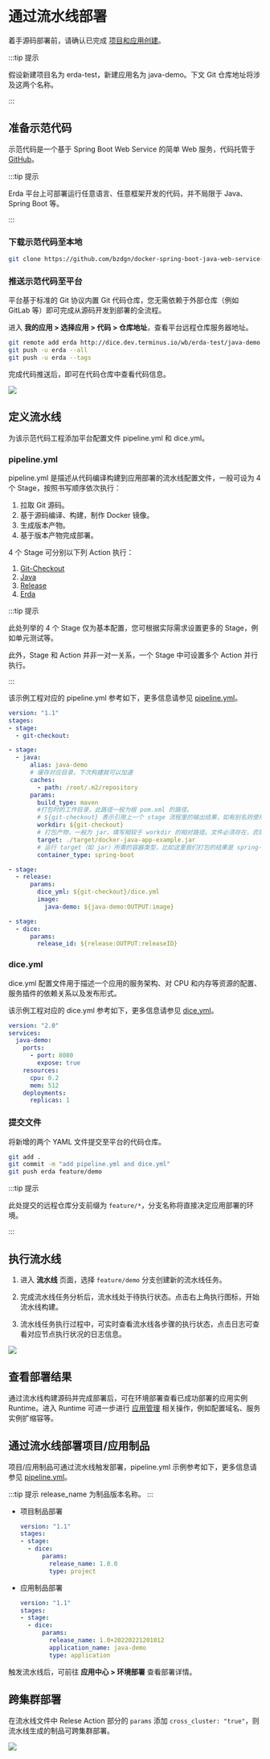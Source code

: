 # 通过流水线部署

着手源码部署前，请确认已完成 [项目和应用创建](../../../quick-start/newbie.html#加入项目)。

:::tip 提示

假设新建项目名为 erda-test，新建应用名为 java-demo。下文 Git 仓库地址将涉及这两个名称。

:::

## 准备示范代码

示范代码是一个基于 Spring Boot Web Service 的简单 Web 服务，代码托管于 [GitHub](https://github.com/bzdgn/docker-spring-boot-java-web-service-example.git)。

:::tip 提示

Erda 平台上可部署运行任意语言、任意框架开发的代码，并不局限于 Java、Spring Boot 等。

:::

### 下载示范代码至本地

```bash
git clone https://github.com/bzdgn/docker-spring-boot-java-web-service-example.git
```

### 推送示范代码至平台

平台基于标准的 Git 协议内置 Git 代码仓库，您无需依赖于外部仓库（例如 GitLab 等）即可完成从源码开发到部署的全流程。

进入 **我的应用 > 选择应用 > 代码 > 仓库地址**，查看平台远程仓库服务器地址。

```bash
git remote add erda http://dice.dev.terminus.io/wb/erda-test/java-demo
git push -u erda --all
git push -u erda --tags
```

完成代码推送后，即可在代码仓库中查看代码信息。

![](http://terminus-paas.oss-cn-hangzhou.aliyuncs.com/paas-doc/2022/02/21/0f686df6-52d5-46ef-af77-845dadd54695.png)

## 定义流水线

为该示范代码工程添加平台配置文件 pipeline.yml 和 dice.yml。

### pipeline.yml

pipeline.yml 是描述从代码编译构建到应用部署的流水线配置文件，一般可设为 4 个 Stage，按照书写顺序依次执行：

1. 拉取 Git 源码。
2. 基于源码编译、构建，制作 Docker 镜像。
3. 生成版本产物。
4. 基于版本产物完成部署。

4 个 Stage 可分别以下列 Action 执行：

1. [Git-Checkout](https://www.erda.cloud/market/action/git-checkout)
2. [Java](https://www.erda.cloud/market/action/java)
3. [Release](https://www.erda.cloud/market/action/release)
4. [Erda](https://www.erda.cloud/market/action/dice)

:::tip 提示

此处列举的 4 个 Stage 仅为基本配置，您可根据实际需求设置更多的 Stage，例如单元测试等。

此外，Stage 和 Action 并非一对一关系，一个 Stage 中可设置多个 Action 并行执行。

:::

该示例工程对应的 pipeline.yml 参考如下，更多信息请参见 [pipeline.yml](../guides/reference/pipeline.html)。

```yaml
version: "1.1"
stages:
- stage:
  - git-checkout:

- stage:
  - java:
      alias: java-demo
      # 缓存对应目录，下次构建就可以加速
      caches:
        - path: /root/.m2/repository
      params:
        build_type: maven
        #打包时的工作目录，此路径一般为根 pom.xml 的路径。
        # ${git-checkout} 表示引用上一个 stage 流程里的输出结果，如有别名则使用别名表示
        workdir: ${git-checkout}
        # 打包产物，一般为 jar，填写相较于 workdir 的相对路径。文件必须存在，否则将会出错。
        target: ./target/docker-java-app-example.jar
        # 运行 target（如 jar）所需的容器类型，比如这里我们打包的结果是 spring-boot 的 fat jar，故使用 spring-boot container
        container_type: spring-boot

- stage:
  - release:
      params:
        dice_yml: ${git-checkout}/dice.yml
        image:
          java-demo: ${java-demo:OUTPUT:image}

- stage:
  - dice:
      params:
        release_id: ${release:OUTPUT:releaseID}
```

### dice.yml

dice.yml 配置文件用于描述一个应用的服务架构、对 CPU 和内存等资源的配置、服务插件的依赖关系以及发布形式。

该示例工程对应的 dice.yml 参考如下，更多信息请参见 [dice.yml](../guides/reference/dice-yaml.html)。

```yaml
version: "2.0"
services:
  java-demo:
    ports:
      - port: 8080
        expose: true
    resources:
      cpu: 0.2
      mem: 512
    deployments:
      replicas: 1
```

### 提交文件

将新增的两个 YAML 文件提交至平台的代码仓库。

```bash
git add .
git commit -m "add pipeline.yml and dice.yml"
git push erda feature/demo
```

:::tip 提示

此处提交的远程仓库分支前缀为 `feature/*`，分支名称将直接决定应用部署的环境。

:::

## 执行流水线

1. 进入 **流水线** 页面，选择 `feature/demo` 分支创建新的流水线任务。

2. 完成流水线任务分析后，流水线处于待执行状态。点击右上角执行图标，开始流水线构建。

3. 流水线任务执行过程中，可实时查看流水线各步骤的执行状态，点击日志可查看对应节点执行状况的日志信息。


![](http://terminus-paas.oss-cn-hangzhou.aliyuncs.com/paas-doc/2022/02/21/f096a438-7b62-4ef5-be98-4f642e9dbfa1.png)

## 查看部署结果

通过流水线构建源码并完成部署后，可在环境部署查看已成功部署的应用实例 Runtime。进入 Runtime 可进一步进行 [应用管理](../guides/deploy/management.html) 相关操作，例如配置域名、服务实例扩缩容等。

## 通过流水线部署项目/应用制品

项目/应用制品可通过流水线触发部署，pipeline.yml 示例参考如下，更多信息请参见 [pipeline.yml](../guides/reference/pipeline.html)。

:::tip 提示
release_name 为制品版本名称。
:::

* 项目制品部署

  ```yaml
  version: "1.1"
  stages:
  - stage:
    - dice:
        params:
          release_name: 1.0.0
          type: project
  ```

* 应用制品部署

  ```yaml
  version: "1.1"
  stages:
  - stage:
    - dice:
        params:
          release_name: 1.0+20220221201012
          application_name: java-demo
          type: application
  ```

触发流水线后，可前往 **应用中心 > 环境部署** 查看部署详情。


## 跨集群部署

在流水线文件中 Relese Action 部分的 `params` 添加 `cross_cluster: "true"`，则流水线生成的制品可跨集群部署。

![](http://terminus-paas.oss-cn-hangzhou.aliyuncs.com/paas-doc/2022/02/28/8d1c7690-9618-462b-ae6e-2d2174a76332.png)

